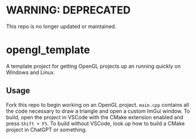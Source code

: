 # WARNING: DEPRECATED
This repo is no longer updated or maintained.

# opengl_template
A template project for getting OpenGL projects up an running quickly on Windows 
and Linux.

## Usage
Fork this repo to begin working on an OpenGL project. `main.cpp` contains all 
the code necessary to draw a triangle and open a custom ImGui window. To build,
open the project in VSCode with the CMake extension enabled and press 
`Shift + F5`. To build without VSCode, look up how to build a CMake project in
ChatGPT or something. 
